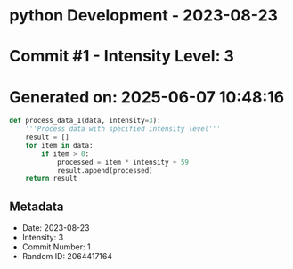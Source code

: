 ﻿# python Development - 2023-08-23
# Commit #1 - Intensity Level: 3
# Generated on: 2025-06-07 10:48:16
```python
def process_data_1(data, intensity=3):
    '''Process data with specified intensity level'''
    result = []
    for item in data:
        if item > 0:
            processed = item * intensity + 59
            result.append(processed)
    return result
```
## Metadata
- Date: 2023-08-23
- Intensity: 3
- Commit Number: 1
- Random ID: 2064417164
